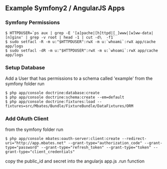 ## Example Symfony2 / AngularJS Apps

### Symfony Permissions

```
$ HTTPDUSER=`ps aux | grep -E '[a]pache|[h]ttpd|[_]www|[w]ww-data|[n]ginx' | grep -v root | head -1 | cut -d\  -f1`
$ sudo setfacl -R -m u:"$HTTPDUSER":rwX -m u:`whoami`:rwX app/cache app/logs
$ sudo setfacl -dR -m u:"$HTTPDUSER":rwX -m u:`whoami`:rwX app/cache app/logs
```

### Setup Database

Add a User that has permissions to a schema called 'example' 
from the symfony folder run

```
$ php app/console doctrine:database:create
$ php app/console doctrine:schema:create --em=default
$ php app/console doctrine:fixtures:load --fixtures=src/Mbates/Bundle/FixtureBundle/DataFixtures/ORM
```

### Add OAuth Client

from the symfony folder run

```
$ php app/console mbates:oauth-server:client:create --redirect-uri="http://app.mbates.net" --grant-type="authorization_code" --grant-type="password" --grant-type="refresh_token" --grant-type="token" --grant-type="client_credentials"
```

copy the public_id and secret into the angularjs app.js .run function
